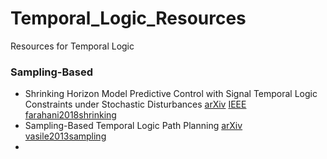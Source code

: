 # Temporal_Logic_Resources
Resources for Temporal Logic

### Sampling-Based 
- Shrinking Horizon Model Predictive Control with Signal Temporal
Logic Constraints under Stochastic Disturbances [arXiv](https://arxiv.org/pdf/1705.02152.pdf) [IEEE](https://ieeexplore.ieee.org/document/6315419) [farahani2018shrinking](/papers/farahani2018shrinking.pdf)
- Sampling-Based Temporal Logic Path Planning [arXiv](https://arxiv.org/abs/1307.7263) [vasile2013sampling](/papers/vasile2013sampling.pdf)
- 